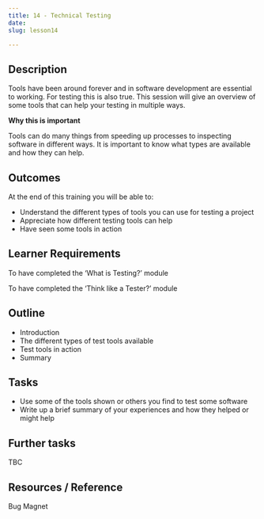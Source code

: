 ```yaml
---
title: 14 - Technical Testing
date: 
slug: lesson14

---
```

## **Description**

Tools have been around forever and in software development are essential to working. For testing this is also true. This session will give an overview of some tools that can help your testing in multiple ways.

**Why this is important**

Tools can do many things from speeding up processes to inspecting software in different ways. It is important to know what types are available and how they can help.

## **Outcomes**

At the end of this training you will be able to:

* Understand the different types of tools you can use for testing a project
* Appreciate how different testing tools can help
* Have seen some tools in action

## **Learner Requirements**

To have completed the ‘What is Testing?’ module

To have completed the ‘Think like a Tester?’ module

## **Outline**

* Introduction
* The different types of test tools available
* Test tools in action
* Summary

## **Tasks**

* Use some of the tools shown or others you find to test some software
* Write up a brief summary of your experiences and how they helped or might help

## **Further tasks**

TBC

## **Resources / Reference**

Bug Magnet